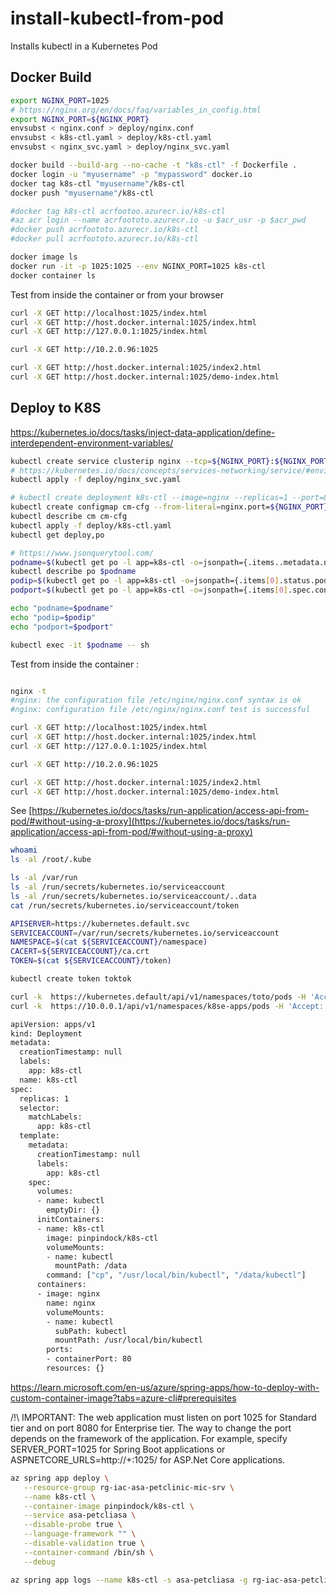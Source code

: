# install-kubectl-from-pod
Installs kubectl in a Kubernetes Pod


## Docker Build

```sh
export NGINX_PORT=1025
# https://nginx.org/en/docs/faq/variables_in_config.html
export NGINX_PORT=${NGINX_PORT}
envsubst < nginx.conf > deploy/nginx.conf
envsubst < k8s-ctl.yaml > deploy/k8s-ctl.yaml
envsubst < nginx_svc.yaml > deploy/nginx_svc.yaml

docker build --build-arg --no-cache -t "k8s-ctl" -f Dockerfile .
docker login -u "myusername" -p "mypassword" docker.io
docker tag k8s-ctl "myusername"/k8s-ctl
docker push "myusername"/k8s-ctl

#docker tag k8s-ctl acrfootoo.azurecr.io/k8s-ctl
#az acr login --name acrfoototo.azurecr.io -u $acr_usr -p $acr_pwd
#docker push acrfoototo.azurecr.io/k8s-ctl
#docker pull acrfoototo.azurecr.io/k8s-ctl

docker image ls
docker run -it -p 1025:1025 --env NGINX_PORT=1025 k8s-ctl
docker container ls
```

Test from inside the container or from your browser
```sh
curl -X GET http://localhost:1025/index.html
curl -X GET http://host.docker.internal:1025/index.html
curl -X GET http://127.0.0.1:1025/index.html

curl -X GET http://10.2.0.96:1025

curl -X GET http://host.docker.internal:1025/index2.html
curl -X GET http://host.docker.internal:1025/demo-index.html
```

## Deploy to K8S

https://kubernetes.io/docs/tasks/inject-data-application/define-interdependent-environment-variables/

```sh
kubectl create service clusterip nginx --tcp=${NGINX_PORT}:${NGINX_PORT} --dry-run=client -o yaml > nginx_svc.yaml
# https://kubernetes.io/docs/concepts/services-networking/service/#environment-variables
kubectl apply -f deploy/nginx_svc.yaml

# kubectl create deployment k8s-ctl --image=nginx --replicas=1 --port=80 --dry-run=client -o yaml > k8s-ctl.yaml
kubectl create configmap cm-cfg --from-literal=nginx.port=${NGINX_PORT}
kubectl describe cm cm-cfg
kubectl apply -f deploy/k8s-ctl.yaml
kubectl get deploy,po

# https://www.jsonquerytool.com/
podname=$(kubectl get po -l app=k8s-ctl -o=jsonpath={.items..metadata.name})
kubectl describe po $podname
podip=$(kubectl get po -l app=k8s-ctl -o=jsonpath={.items[0].status.podIP})
podport=$(kubectl get po -l app=k8s-ctl -o=jsonpath={.items[0].spec.containers[0].ports[0].containerPort})

echo "podname=$podname"
echo "podip=$podip"
echo "podport=$podport"

kubectl exec -it $podname -- sh
```

Test from inside the container :
```sh

nginx -t
#nginx: the configuration file /etc/nginx/nginx.conf syntax is ok
#nginx: configuration file /etc/nginx/nginx.conf test is successful

curl -X GET http://localhost:1025/index.html
curl -X GET http://host.docker.internal:1025/index.html
curl -X GET http://127.0.0.1:1025/index.html

curl -X GET http://10.2.0.96:1025

curl -X GET http://host.docker.internal:1025/index2.html
curl -X GET http://host.docker.internal:1025/demo-index.html
```


See [https://kubernetes.io/docs/tasks/run-application/access-api-from-pod/#without-using-a-proxy](https://kubernetes.io/docs/tasks/run-application/access-api-from-pod/#without-using-a-proxy)
```sh
whoami
ls -al /root/.kube

ls -al /var/run
ls -al /run/secrets/kubernetes.io/serviceaccount
ls -al /run/secrets/kubernetes.io/serviceaccount/..data
cat /run/secrets/kubernetes.io/serviceaccount/token

APISERVER=https://kubernetes.default.svc
SERVICEACCOUNT=/var/run/secrets/kubernetes.io/serviceaccount
NAMESPACE=$(cat ${SERVICEACCOUNT}/namespace)
CACERT=${SERVICEACCOUNT}/ca.crt
TOKEN=$(cat ${SERVICEACCOUNT}/token)

kubectl create token toktok 

curl -k  https://kubernetes.default/api/v1/namespaces/toto/pods -H 'Accept: application/json' -H "Authorization: Bearer $TOKEN"
curl -k  https://10.0.0.1/api/v1/namespaces/k8se-apps/pods -H 'Accept: application/json' -H "Authorization: Bearer $TOKEN"

```


```sh
apiVersion: apps/v1
kind: Deployment
metadata:
  creationTimestamp: null
  labels:
    app: k8s-ctl
  name: k8s-ctl
spec:
  replicas: 1
  selector:
    matchLabels:
      app: k8s-ctl
  template:
    metadata:
      creationTimestamp: null
      labels:
        app: k8s-ctl
    spec:
      volumes:
      - name: kubectl
        emptyDir: {}
      initContainers:
      - name: k8s-ctl
        image: pinpindock/k8s-ctl
        volumeMounts:
        - name: kubectl
          mountPath: /data
        command: ["cp", "/usr/local/bin/kubectl", "/data/kubectl"]    
      containers:
      - image: nginx
        name: nginx
        volumeMounts:
        - name: kubectl
          subPath: kubectl
          mountPath: /usr/local/bin/kubectl        
        ports:
        - containerPort: 80
        resources: {}
```


https://learn.microsoft.com/en-us/azure/spring-apps/how-to-deploy-with-custom-container-image?tabs=azure-cli#prerequisites

/!\ IMPORTANT:  The web application must listen on port 1025 for Standard tier and on port 8080 for Enterprise tier. The way to change the port depends on the framework of the application. For example, specify SERVER_PORT=1025 for Spring Boot applications or ASPNETCORE_URLS=http://+:1025/ for ASP.Net Core applications.


```sh
az spring app deploy \
   --resource-group rg-iac-asa-petclinic-mic-srv \
   --name k8s-ctl \
   --container-image pinpindock/k8s-ctl \
   --service asa-petcliasa \
   --disable-probe true \
   --language-framework "" \
   --disable-validation true \
   --container-command /bin/sh \
   --debug

az spring app logs --name k8s-ctl -s asa-petcliasa -g rg-iac-asa-petclinic-mic-srv

```
   
